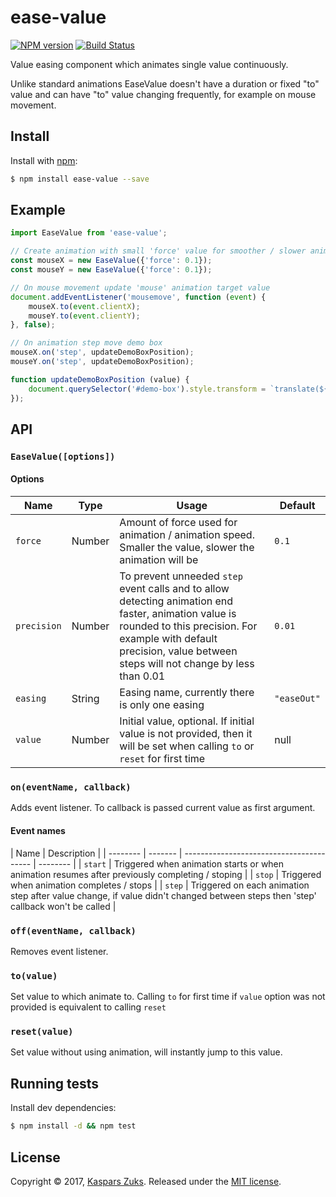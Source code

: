 [npm-url]: https://npmjs.org/package/ease-value
[npm-image]: http://img.shields.io/npm/v/ease-value.svg
[travis-url]: https://travis-ci.org/kasparsz/ease-value
[travis-image]: http://img.shields.io/travis/kasparsz/ease-value.svg

# ease-value
[![NPM version][npm-image]][npm-url] [![Build Status][travis-image]][travis-url]

Value easing component which animates single value continuously.

Unlike standard animations EaseValue doesn't have a duration or fixed "to" value and can have "to" value changing frequently, for example
on mouse movement.

## Install

Install with [npm](https://www.npmjs.com/):

```sh
$ npm install ease-value --save
```

## Example

```js
import EaseValue from 'ease-value';

// Create animation with small 'force' value for smoother / slower animation
const mouseX = new EaseValue({'force': 0.1});
const mouseY = new EaseValue({'force': 0.1});

// On mouse movement update 'mouse' animation target value
document.addEventListener('mousemove', function (event) {
    mouseX.to(event.clientX);
    mouseY.to(event.clientY);
}, false);

// On animation step move demo box
mouseX.on('step', updateDemoBoxPosition);
mouseY.on('step', updateDemoBoxPosition);

function updateDemoBoxPosition (value) {
    document.querySelector('#demo-box').style.transform = `translate(${ mouseX.value }px, ${ mouseY.value }px)`;
});
```

## API

### `EaseValue([options])`

#### Options

| Name     | Type    | Usage                                    | Default  |
| -------- | ------- | ---------------------------------------- | -------- |
| ```force```    | Number | Amount of force used for animation / animation speed. Smaller the value, slower the animation will be | ```0.1```     |
| ```precision``` | Number | To prevent unneeded ```step``` event calls and to allow detecting animation end faster, animation value is rounded to this precision. For example with default precision, value between steps will not change by less than 0.01 | ```0.01``` |
| ```easing``` | String | Easing name, currently there is only one easing | ```"easeOut"``` |
| ```value``` | Number | Initial value, optional. If initial value is not provided, then it will be set when calling ```to``` or ```reset``` for first time | null |

### `on(eventName, callback)`

Adds event listener. To callback is passed current value as first argument.

#### Event names

| Name     | Description  |
| -------- | ------- | ---------------------------------------- | -------- |
| ```start```    | Triggered when animation starts or when animation resumes after previously completing / stoping |
| ```stop```    | Triggered when animation completes / stops |
| ```step```    | Triggered on each animation step after value change, if value didn't changed between steps then 'step' callback won't be called |

### `off(eventName, callback)`

Removes event listener.

### `to(value)`

Set value to which animate to. Calling ```to``` for first time if ```value``` option was not provided is equivalent to calling ```reset```

### `reset(value)`

Set value without using animation, will instantly jump to this value.


## Running tests

Install dev dependencies:

```sh
$ npm install -d && npm test
```

## License

Copyright © 2017, [Kaspars Zuks](https://github.com/kasparsz).
Released under the [MIT license](https://github.com/kasparsz/ease-value/blob/master/LICENSE).

[npm-url]: https://npmjs.org/package/ease-value
[npm-image]: http://img.shields.io/npm/v/ease-value.svg
[travis-url]: https://travis-ci.org/kasparsz/ease-value
[travis-image]: http://img.shields.io/travis/kasparsz/ease-value.svg
